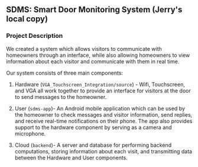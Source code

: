 ## SDMS: Smart Door Monitoring System (Jerry's local copy)

### Project Description

We created a system which allows visitors to communicate with homeowners through an interface, while also allowing homeowners to view information about each visitor and communicate with them in real time.

Our system consists of three main components:

1. Hardware (`VGA_Touchscreen_Integration/source`) - Wifi, Touchscreen, and VGA all work together to provide an interface for visitors at the door to send messages to the homeowner.

2. User (`sdms-app`)- An Android mobile application which can be used by the homeowner to check messages and visitor information, send replies, and receive real-time notifications on their phone. The app also provides support to the hardware component by serving as a camera and microphone.

3. Cloud (`backend`)- A server and database for performing backend computations, storing information about each visit, and transmitting data between the Hardware and User components.
